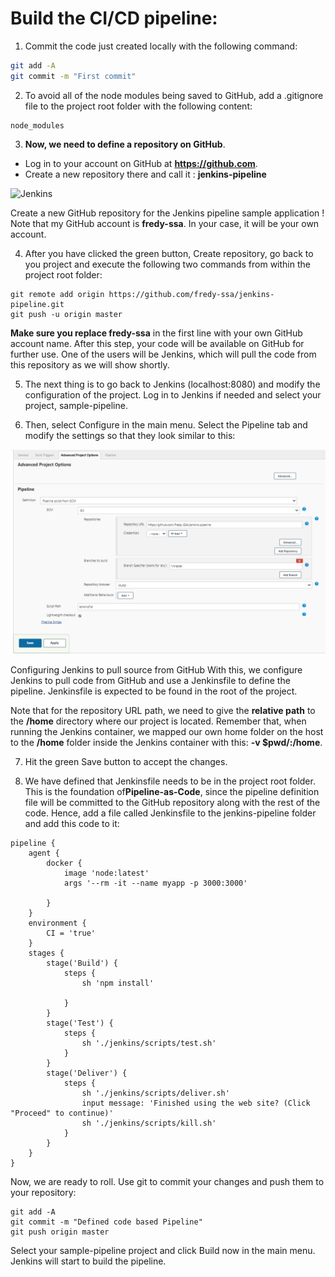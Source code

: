 # Build the CI/CD pipeline:

1. Commit the code just created locally with the following command:

```bash
git add -A 
git commit -m "First commit"
```

2. To avoid all of the node modules being saved to GitHub, add a .gitignore file to the project root folder with the following content:

```nodejs
node_modules
```

3. **Now, we need to define a repository on GitHub**. 

- Log in to your account on GitHub at **https://github.com**.
- Create a new repository there and call it : **jenkins-pipeline** 
 
![Jenkins](./img/l6-git-ci-01.png)

Create a new GitHub repository for the Jenkins pipeline sample application
! Note  that my GitHub account is **fredy-ssa**. In your case, it will be your own account.

4. After you have clicked the green button, Create repository, go back to you project and execute the following two commands from within the project root folder:

```
git remote add origin https://github.com/fredy-ssa/jenkins-pipeline.git
git push -u origin master
```

**Make sure you replace fredy-ssa** in the first line with your own GitHub account name. After this step, your code will be available on GitHub for further use. One of the users will be Jenkins, which will pull the code from this repository as we will show shortly.

5. The next thing is to go back to Jenkins (localhost:8080) and modify the configuration of the project. Log in to Jenkins if needed and select your project, sample-pipeline.

6. Then, select Configure in the main menu. Select the Pipeline tab and modify the settings so that they look similar to this:

![Jenkins](./img/l6-git-ci-02.png)

Configuring Jenkins to pull source from GitHub
With this, we configure Jenkins to pull code from GitHub and use a Jenkinsfile to define the pipeline. Jenkinsfile is expected to be found in the root of the project. 

Note that for the repository URL path, we need to give the **relative path** to the **/home** directory where our project is located. Remember that, when running the Jenkins container, we mapped our own home folder on the host to the **/home** folder inside the Jenkins container with this: **-v $pwd/:/home**.

7. Hit the green Save button to accept the changes.

8. We have defined that Jenkinsfile needs to be in the project root folder. This is the foundation of**Pipeline-as-Code**, since the pipeline definition file will be committed to the GitHub repository along with the rest of the code. Hence, add a file called Jenkinsfile to the jenkins-pipeline folder and add this code to it:

```nodejs
pipeline {
    agent {
        docker {
            image 'node:latest'
            args '--rm -it --name myapp -p 3000:3000'

        }
    }
    environment {
        CI = 'true'
    }
    stages {
        stage('Build') {
            steps {
                sh 'npm install'
                
            }
        }
        stage('Test') {
            steps {
                sh './jenkins/scripts/test.sh'
            }
        }
        stage('Deliver') {
            steps {
                sh './jenkins/scripts/deliver.sh'
                input message: 'Finished using the web site? (Click "Proceed" to continue)'
                sh './jenkins/scripts/kill.sh'
            }
        }
    }
}
```
Now, we are ready to roll. Use git to commit your changes and push them to your repository:

```
git add -A 
git commit -m "Defined code based Pipeline"
git push origin master
```

Select your sample-pipeline project and click Build now in the main menu. Jenkins will start to build the pipeline. 


 
